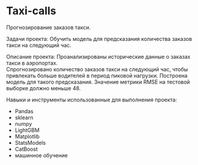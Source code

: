 # Taxi-calls
Прогнозирование заказов такси.

Задачи проекта: 
Обучить модель для предсказания количества заказов такси на следующий час.

Описание проекта: 
Проанализированы исторические данные о заказах такси в аэропортах.  
Спрогнозировано количество заказов такси на следующий час, чтобы привлекать больше водителей в период пиковой нагрузки. 
Построена модель для такого предсказания.
Значение метрики RMSE на тестовой выборке должно меньше 48.

Навыки и инструменты использованные для выполнения проекта:
- Pandas
- sklearn
- numpy
- LightGBM
- Matplotlib
- StatsModels
- CatBoost
- машинное обучение
